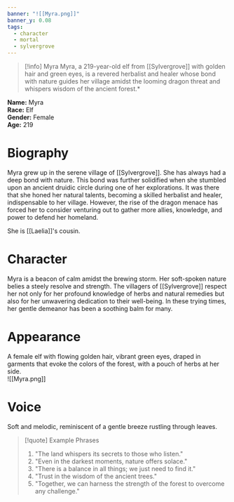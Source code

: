 ```yaml
---
banner: "![[Myra.png]]"
banner_y: 0.08
tags:
  - character
  - mortal
  - sylvergrove
---
```

>[!info] Myra
>Myra, a 219-year-old elf from [[Sylvergrove]] with golden hair and green eyes, is a revered herbalist and healer whose bond with nature guides her village amidst the looming dragon threat and whispers wisdom of the ancient forest.*

**Name:** Myra  
**Race:** Elf  
**Gender:** Female  
**Age:** 219
# Biography
Myra grew up in the serene village of [[Sylvergrove]]. She has always had a deep bond with nature. This bond was further solidified when she stumbled upon an ancient druidic circle during one of her explorations. It was there that she honed her natural talents, becoming a skilled herbalist and healer, indispensable to her village. However, the rise of the dragon menace has forced her to consider venturing out to gather more allies, knowledge, and power to defend her homeland.

She is [[Laelia]]'s cousin.
# Character
Myra is a beacon of calm amidst the brewing storm. Her soft-spoken nature belies a steely resolve and strength. The villagers of [[Sylvergrove]] respect her not only for her profound knowledge of herbs and natural remedies but also for her unwavering dedication to their well-being. In these trying times, her gentle demeanor has been a soothing balm for many.
# Appearance
A female elf with flowing golden hair, vibrant green eyes, draped in garments that evoke the colors of the forest, with a pouch of herbs at her side.  
![[Myra.png]]
# Voice
Soft and melodic, reminiscent of a gentle breeze rustling through leaves.

>[!quote] Example Phrases
>1. "The land whispers its secrets to those who listen."
>2. "Even in the darkest moments, nature offers solace."
>3. "There is a balance in all things; we just need to find it."
>4. "Trust in the wisdom of the ancient trees."
>5. "Together, we can harness the strength of the forest to overcome any challenge."
